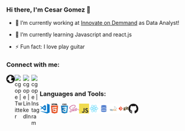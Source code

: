 ### Hi there, I'm Cesar Gomez 👋

- 🔭 I’m currently working at [Innovate on Demmand][innovateod] as Data Analyst!

- 🌱 I’m currently learning Javascript and react.js 

- ⚡ Fun fact: I love play guitar

### Connect with me:

[<img align="left" alt="csargomez.com" width="22px" src="https://raw.githubusercontent.com/iconic/open-iconic/master/svg/globe.svg" />][website]
[<img align="left" alt="cgope | Twitter" width="22px" src="https://cdn.jsdelivr.net/npm/simple-icons@v3/icons/twitter.svg" />][twitter]
[<img align="left" alt="cgope | LinkedIn" width="22px" src="https://cdn.jsdelivr.net/npm/simple-icons@v3/icons/linkedin.svg" />][linkedin]
[<img align="left" alt="cgope | Instagram" width="22px" src="https://cdn.jsdelivr.net/npm/simple-icons@v3/icons/instagram.svg" />][instagram]

</br>

### Languages and Tools:

<img align="left" alt="Visual Studio Code" width="26px" src="https://raw.githubusercontent.com/github/explore/80688e429a7d4ef2fca1e82350fe8e3517d3494d/topics/visual-studio-code/visual-studio-code.png" />
<img align="left" alt="HTML5" width="26px" src="https://raw.githubusercontent.com/github/explore/80688e429a7d4ef2fca1e82350fe8e3517d3494d/topics/html/html.png" />
<img align="left" alt="CSS3" width="26px" src="https://raw.githubusercontent.com/github/explore/80688e429a7d4ef2fca1e82350fe8e3517d3494d/topics/css/css.png" />
<img align="left" alt="Sass" width="26px" src="https://raw.githubusercontent.com/github/explore/80688e429a7d4ef2fca1e82350fe8e3517d3494d/topics/sass/sass.png" />
<img align="left" alt="JavaScript" width="26px" src="https://raw.githubusercontent.com/github/explore/80688e429a7d4ef2fca1e82350fe8e3517d3494d/topics/javascript/javascript.png" />
<img align="left" alt="React" width="26px" src="https://raw.githubusercontent.com/github/explore/80688e429a7d4ef2fca1e82350fe8e3517d3494d/topics/react/react.png" />
<img align="left" alt="SQL" width="26px" src="https://raw.githubusercontent.com/github/explore/80688e429a7d4ef2fca1e82350fe8e3517d3494d/topics/sql/sql.png" />
<img align="left" alt="MySQL" width="26px" src="https://raw.githubusercontent.com/github/explore/80688e429a7d4ef2fca1e82350fe8e3517d3494d/topics/mysql/mysql.png" />
<img align="left" alt="Git" width="26px" src="https://raw.githubusercontent.com/github/explore/80688e429a7d4ef2fca1e82350fe8e3517d3494d/topics/git/git.png" />
<img align="left" alt="GitHub" width="26px" src="https://raw.githubusercontent.com/github/explore/78df643247d429f6cc873026c0622819ad797942/topics/github/github.png" />

[website]: https://csargomez.com
[twitter]: ttps://twitter.com/cgope?lang=en
[instagram]: https://www.instagram.com/cgope/
[linkedin]: https://www.linkedin.com/in/cgope/
[innovateod]: http://innovateod.com
